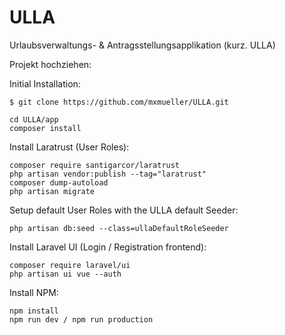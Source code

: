 # ULLA
Urlaubsverwaltungs- &amp; Antragsstellungsapplikation (kurz. ULLA)

Projekt hochziehen:

Initial Installation:
```
$ git clone https://github.com/mxmueller/ULLA.git 
```
```
cd ULLA/app
composer install
```

Install Laratrust (User Roles):
```
composer require santigarcor/laratrust
php artisan vendor:publish --tag="laratrust"
composer dump-autoload
php artisan migrate
```

Setup default User Roles with the ULLA default Seeder:
```
php artisan db:seed --class=ullaDefaultRoleSeeder
```

Install Laravel UI (Login / Registration frontend):
```
composer require laravel/ui
php artisan ui vue --auth
```

Install NPM:
```
npm install
npm run dev / npm run production
```
